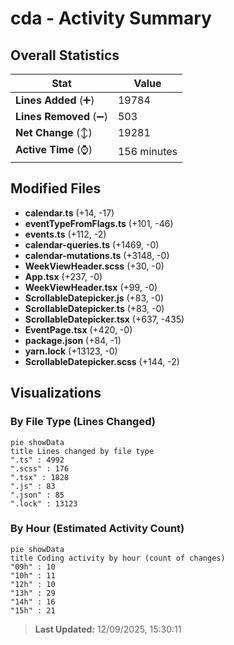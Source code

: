 # cda - Activity Summary 

## Overall Statistics

| Stat                   | Value                                                             |
| ---------------------- | ----------------------------------------------------------------- |
| **Lines Added** (➕)   | 19784                                          |
| **Lines Removed** (➖) | 503                                        |
| **Net Change** (↕)    | 19281                |
| **Active Time** (⌚)   | 156 minutes |


## Modified Files
- **calendar.ts** (+14, -17)
- **eventTypeFromFlags.ts** (+101, -46)
- **events.ts** (+112, -2)
- **calendar-queries.ts** (+1469, -0)
- **calendar-mutations.ts** (+3148, -0)
- **WeekViewHeader.scss** (+30, -0)
- **App.tsx** (+237, -0)
- **WeekViewHeader.tsx** (+99, -0)
- **ScrollableDatepicker.js** (+83, -0)
- **ScrollableDatepicker.ts** (+83, -0)
- **ScrollableDatepicker.tsx** (+637, -435)
- **EventPage.tsx** (+420, -0)
- **package.json** (+84, -1)
- **yarn.lock** (+13123, -0)
- **ScrollableDatepicker.scss** (+144, -2)

## Visualizations

### By File Type (Lines Changed)

```mermaid
pie showData
title Lines changed by file type
".ts" : 4992
".scss" : 176
".tsx" : 1828
".js" : 83
".json" : 85
".lock" : 13123
```

### By Hour (Estimated Activity Count)

```mermaid
pie showData
title Coding activity by hour (count of changes)
"09h" : 10
"10h" : 11
"12h" : 10
"13h" : 29
"14h" : 16
"15h" : 21
```


> **Last Updated:** 12/09/2025, 15:30:11